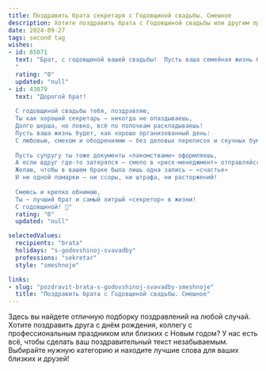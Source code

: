 ```yaml
---
title: Поздравить брата секретаря с Годовщиной свадьбы. Смешное
description: Хотите поздравить брата с Годовщиной свадьбы или другим праздником? Наш ИИ создаст незабываемое поздравление, а вы обязательно выделитесь среди других.  
date: 2024-09-27
tags: second tag
wishes:
- id: 85071
  text: "Брат, с годовщиной вашей свадьбы!  Пусть ваша семейная жизнь будет такой же организованной и эффективной, как работа секретаря —  всё на своих местах,  документы (дети, например) в порядке, а начальник (жена/муж) доволен!  Желаю вам море позитива,  меньше бумажной работы (ну, вы понимаете, о чём я) и чтобы ваш семейный бюджет всегда был \"с прибылью\"!
  "
  rating: "0"
  updated: "null"
- id: 43079
  text: "Дорогой брат!
  
  С годовщиной свадьбы тебя, поздравляю,
  Ты как хороший секретарь — никогда не опаздываешь,
  Долго шерша, но ловко, всё по полочкам раскладываешь!
  Пусть ваша жизнь будет, как хорошо организованный день:
  С любовью, смехом и ободрениями — без деловых переписок и скучных бумаг!
  
  Пусть супругу ты тоже документы «лакомствами» оформляешь,
  А если вдруг где-то затерялся — смело в «риск-менеджмент» отправляйся!
  Желаю, чтобы в вашем браке была лишь одна запись — «счастье»
  И ни одной помарки — ни ссоры, ни штрафа, ни расторжений!
  
  Смеюсь и крепко обнимаю,
  Ты — лучший брат и самый хитрый «секретор» в жизни!
  С годовщиной! 🎉"
  rating: "0"
  updated: "null"

selectedValues:
  recipients: "brata"
  holidays: "s-godovshinoj-svavadby"
  professions: "sekretar"
  style: "smeshnoje"

links:
- slug: "pozdravit-brata-s-godovshinoj-svavadby-smeshnoje"
  title: "Поздравить брата с Годовщиной свадьбы. Смешное"
---
```


Здесь вы найдете отличную подборку поздравлений на любой случай.
Хотите поздравить друга с днём рождения, коллегу с профессиональным праздником или близких с Новым годом? У нас есть всё, чтобы сделать ваш поздравительный текст незабываемым. Выбирайте нужную категорию и находите лучшие слова для ваших близких и друзей!

